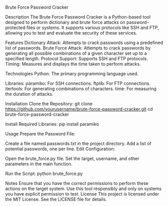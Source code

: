 Brute Force Password Cracker

Description
The Brute Force Password Cracker is a Python-based tool designed to perform dictionary and brute force attacks on password-protected files or systems. It supports various protocols like SSH and FTP, allowing you to test and evaluate the security of these services.

Features
Dictionary Attack: Attempts to crack passwords using a predefined list of passwords.
Brute Force Attack: Attempts to crack passwords by generating all possible combinations of a given character set up to a specified length.
Protocol Support: Supports SSH and FTP protocols.
Timing: Measures and displays the time taken to perform attacks.

Technologies
Python: The primary programming language used.

Libraries:
paramiko: For SSH connections.
ftplib: For FTP connections.
itertools: For generating combinations of characters.
time: For measuring the duration of attacks.

Installation
Clone the Repository:
git clone https://github.com/yourusername/brute-force-password-cracker.git
cd brute-force-password-cracker

Install Required Libraries:
pip install paramiko

Usage
Prepare the Password File:

Create a file named passwords.txt in the project directory.
Add a list of potential passwords, one per line.
Edit Configuration:

Open the brute_force.py file.
Set the target, username, and other parameters in the main function.

Run the Script:
python brute_force.py

Notes
Ensure that you have the correct permissions to perform these actions on the target system.
Use this tool responsibly and only on systems you have explicit permission to test.
License
This project is licensed under the MIT License. See the LICENSE file for details.
